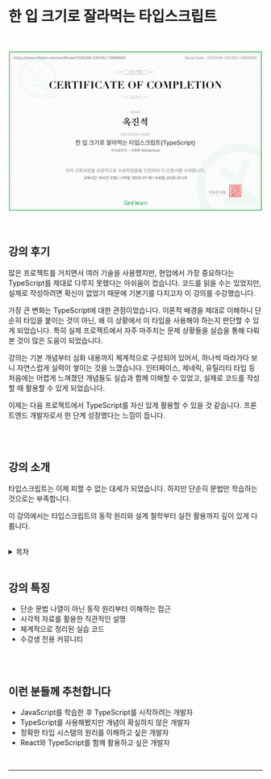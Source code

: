 # 한 입 크기로 잘라먹는 타입스크립트

<br>

![alt text](image.png)

<br>

## 강의 후기

많은 프로젝트를 거치면서 여러 기술을 사용했지만, 현업에서 가장 중요하다는 TypeScript를 제대로 다루지 못했다는 아쉬움이 컸습니다. 코드를 읽을 수는 있었지만, 실제로 작성하려면 확신이 없었기 때문에 기본기를 다지고자 이 강의를 수강했습니다.

가장 큰 변화는 TypeScript에 대한 관점이었습니다. 이론적 배경을 제대로 이해하니 단순히 타입을 붙이는 것이 아닌, 왜 이 상황에서 이 타입을 사용해야 하는지 판단할 수 있게 되었습니다. 특히 실제 프로젝트에서 자주 마주치는 문제 상황들을 실습을 통해 다뤄본 것이 많은 도움이 되었습니다.

강의는 기본 개념부터 심화 내용까지 체계적으로 구성되어 있어서, 하나씩 따라가다 보니 자연스럽게 실력이 쌓이는 것을 느꼈습니다. 인터페이스, 제네릭, 유틸리티 타입 등 처음에는 어렵게 느껴졌던 개념들도 실습과 함께 이해할 수 있었고, 실제로 코드를 작성할 때 활용할 수 있게 되었습니다.

이제는 다음 프로젝트에서 TypeScript를 자신 있게 활용할 수 있을 것 같습니다. 프론트엔드 개발자로서 한 단계 성장했다는 느낌이 듭니다.

<br>
<br>

## 강의 소개

타입스크립트는 이제 피할 수 없는 대세가 되었습니다. 하지만 단순히 문법만 학습하는 것으로는 부족합니다.

이 강의에서는 타입스크립트의 동작 원리와 설계 철학부터 실전 활용까지 깊이 있게 다룹니다.

<br>

<details>

<summary>목차</summary>

#### SECTION 1. TypeScript 개론

    -   타입스크립트의 탄생 배경과 해결하고자 하는 문제
    -   JavaScript와의 차이점과 주요 특징

#### SECTION 2-3. 기초 다지기

    -   타입 시스템의 기본 개념
    -   타입 간의 관계와 호환성 이해
    -   기본 문법과 실전 활용

#### SECTION 4-6. 핵심 문법 마스터

    -   함수 타입과 오버로딩
    -   인터페이스와 클래스 심화
    -   고급 타입 활용

#### SECTION 7-9. 타입 조작과 고급 기능

    -   제네릭 심화
    -   타입 조작 기법 (인덱스드 액세스, 맵드 타입)
    -   Keyof 연산자와 조건부 타입

#### SECTION 10. 실전 유틸리티 타입

    -   내장 유틸리티 타입 활용
    -   커스텀 유틸리티 타입 구현

#### SECTION 11. React와 함께하는 TypeScript

    -   React 프로젝트에 TypeScript 통합
    -   실전 프로젝트: Todo List 구현

</details>

<br>

## 강의 특징

-   단순 문법 나열이 아닌 동작 원리부터 이해하는 접근
-   시각적 자료를 활용한 직관적인 설명
-   체계적으로 정리된 실습 코드
-   수강생 전용 커뮤니티

<br><br>

## 이런 분들께 추천합니다

-   JavaScript를 학습한 후 TypeScript를 시작하려는 개발자
-   TypeScript를 사용해봤지만 개념이 확실하지 않은 개발자
-   정확한 타입 시스템의 원리를 이해하고 싶은 개발자
-   React와 TypeScript를 함께 활용하고 싶은 개발자

<br>
<hr>
